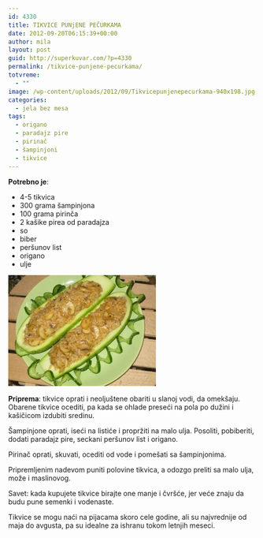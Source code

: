 ```yaml
---
id: 4330
title: TIKVICE PUNjENE PEČURKAMA
date: 2012-09-20T06:15:39+00:00
author: mila
layout: post
guid: http://superkuvar.com/?p=4330
permalink: /tikvice-punjene-pecurkama/
totvreme:
  - ""
image: /wp-content/uploads/2012/09/Tikvicepunjenepecurkama-940x198.jpg
categories:
  - jela bez mesa
tags:
  - origano
  - paradajz pire
  - pirinač
  - šampinjoni
  - tikvice
---
```

**Potrebno je**:

  * 4-5 tikvica
  * 300 grama šampinjona
  * 100 grama pirinča
  * 2 kašike pirea od paradajza
  * so
  * biber
  * peršunov list
  * origano
  * ulje

<img class="alignnone size-medium wp-image-4331" title="Tikvicepunjenepecurkama" src="/wp-content/uploads/2012/09/Tikvicepunjenepecurkama-300x225.jpg" alt="" width="300" height="225" /> 

**Priprema**: tikvice oprati i neoljuštene obariti u slanoj vodi, da omekšaju. Obarene tikvice ocediti, pa kada se ohlade preseći na pola po dužini i kašičicom izdubiti sredinu.

Šampinjone oprati, iseći na listiće i propržiti na malo ulja. Posoliti, pobiberiti, dodati paradajz pire, seckani peršunov list i origano.

Pirinač oprati, skuvati, ocediti od vode i pomešati sa šampinjonima.

Pripremljenim nadevom puniti polovine tikvica, a odozgo preliti sa malo ulja, može i maslinovog.

Savet: kada kupujete tikvice birajte one manje i čvršće, jer veće znaju da budu pune semenki i vodenaste.

Tikvice se mogu naći na pijacama skoro cele godine, ali su najvrednije od maja do avgusta, pa su idealne za ishranu tokom letnjih meseci.